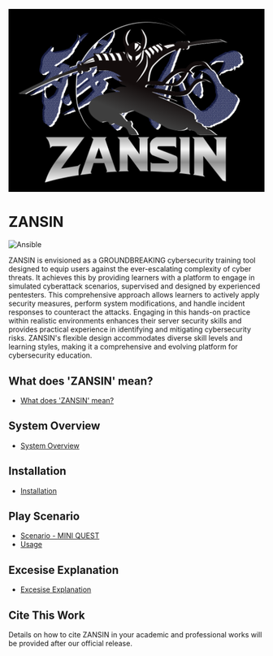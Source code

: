 ![ZANSIN](./images/ZANSIN_LOGO.png)

ZANSIN
=================

![Ansible](https://img.shields.io/badge/-Ansible-EE0000.svg?logo=ansible&style=flat")

ZANSIN is envisioned as a GROUNDBREAKING cybersecurity training tool designed to equip users against the ever-escalating complexity of cyber threats. It achieves this by providing learners with a platform to engage in simulated cyberattack scenarios, supervised and designed by experienced pentesters.
This comprehensive approach allows learners to actively apply security measures, perform system modifications, and handle incident responses to counteract the attacks. Engaging in this hands-on practice within realistic environments enhances their server security skills and provides practical experience in identifying and mitigating cybersecurity risks. ZANSIN's flexible design accommodates diverse skill levels and learning styles, making it a comprehensive and evolving platform for cybersecurity education.

## What does 'ZANSIN' mean?

- [What does 'ZANSIN' mean?](./documents/ZANSIN.md)

## System Overview

- [System Overview](./documents/SystemOverview.md)

## Installation

- [Installation](./documents/Installation.md)

## Play Scenario

- [Scenario - MINI QUEST](./documents/MINIQUEST.md)
- [Usage](./documents/Usage.md)

## Excesise Explanation

- [Excesise Explanation](./documents/ExcesiseExplanation.md)

## Cite This Work

Details on how to cite ZANSIN in your academic and professional works will be provided after our official release.
